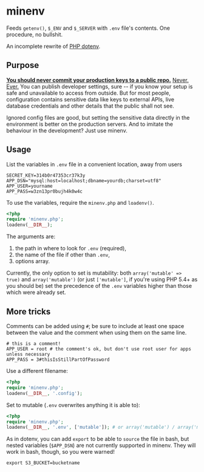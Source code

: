 # minenv
Feeds `getenv()`, `$_ENV` and `$_SERVER` with `.env` file's contents. One procedure, no bullshit.

An incomplete rewrite of [PHP dotenv](https://github.com/vlucas/phpdotenv).

## Purpose

**[You should never commit your production keys to a public repo.](http://www.securityweek.com/github-search-makes-easy-discovery-encryption-keys-passwords-source-code)** [Never.](http://blog.nortal.com/mining-passwords-github-repositories/) [Ever.](http://evandrix.svbtle.com/how-i-gained-access-to-amazon-ec2-servers-from-github-search-adapted) You can publish developer settings, sure -- if you know your setup is safe and unavailable to access from outside. But for most people, configuration contains sensitive data like keys to external APIs, live database credentials and other details that the public shall not see.

Ignored config files are good, but setting the sensitive data directly in the environment is better on the production servers. And to imitate the behaviour in the development? Just use minenv.

## Usage

List the variables in `.env` file in a convenient location, away from users
```
SECRET_KEY=314b0r47353cr37k3y
APP_DSN="mysql:host=localhost;dbname=yourdb;charset=utf8"
APP_USER=yourname
APP_PASS=w3zn13pr0bujh4k0w4c
```

To use the variables, require the `minenv.php` and `loadenv()`.
```php
<?php
require 'minenv.php';
loadenv(__DIR__);
```
The arguments are:
1. the path in where to look for `.env` (required),
2. the name of the file if other than `.env`,
3. options array.

Currently, the only option to set is mutability: both `array('mutable' => true)` and `array('mutable')` (or just `['mutable']`, if you're using PHP 5.4+ as you should be) set the precedence of the `.env` variables higher than those which were already set.

## More tricks

Comments can be added using `#`; be sure to include at least one space between the value and the comment when using them on the same line.
```
# this is a comment!
APP_USER = root # the comment's ok, but don't use root user for apps unless necessary
APP_PASS = 3#thisIsStillPartOfPassword
```

Use a different filename:
```php
<?php
require 'minenv.php';
loadenv(__DIR__, '.config');
```

Set to mutable (`.env` overwrites anything it is able to):
```php
<?php
require 'minenv.php';
loadenv(__DIR__, '.env', ['mutable']); # or array('mutable') / array('mutable' => true)
```

As in dotenv, you can add `export` to be able to `source` the file in bash, but nested variables (`$APP_DSN`) are not currently supported in minenv. They will work in bash, though, so you were warned!

```
export S3_BUCKET=bucketname
```
